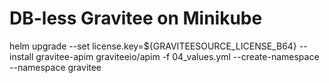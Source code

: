 # DB-less Gravitee on Minikube

helm upgrade --set license.key=${GRAVITEESOURCE_LICENSE_B64} --install gravitee-apim graviteeio/apim -f 04_values.yml --create-namespace --namespace gravitee